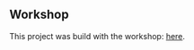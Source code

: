 ## Workshop

This project was build with the workshop: [here](https://www.notion.so/prismaio/A-Practical-Introduction-to-Prisma-2021-ccf00a066ef4432caeb03da179e38302).
